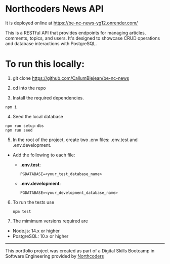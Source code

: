 # Northcoders News API
It is deployed online at https://be-nc-news-yg12.onrender.com/

This is a RESTful API that provides endpoints for managing articles, comments, topics, and users. It's designed to showcase CRUD operations and database interactions with PostgreSQL.

# To run this locally:

1. git clone https://github.com/CallumBlejean/be-nc-news

2. cd into the repo

3. Install the required dependencies.
  ```
  npm i
  ```
4. Seed the local database
  ```
  npm run setup-dbs
  npm run seed
  ```
5. In the root of the project, create two .env files: .env.test and .env.development.
- Add the following to each file:

   - **.env.test**:
     ```
     PGDATABASE=<your_test_database_name>
     ```

   - **.env.development**:
     ```
     PGDATABASE=<your_development_database_name>
     ```
6. To run the tests use
   ```
   npm test
   ```
7. The mimimum versions required are
 - Node.js: 14.x or higher
 - PostgreSQL: 10.x or higher

 --- 

This portfolio project was created as part of a Digital Skills Bootcamp in Software Engineering provided by [Northcoders](https://northcoders.com/)
